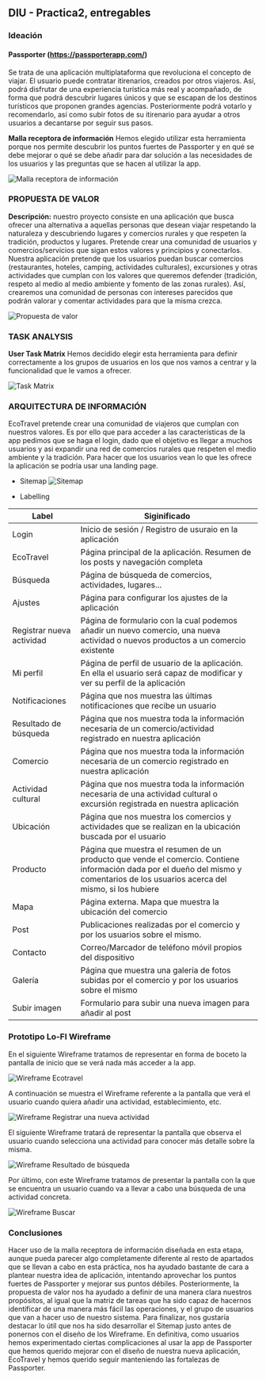 ## DIU - Practica2, entregables

### Ideación 

#### Passporter (https://passporterapp.com/)
Se trata de una aplicación multiplataforma que revoluciona el concepto de viajar. El usuario puede contratar 
itirenarios, creados por otros viajeros. Así, podrá disfrutar de una experiencia turística más real y acompañado,
de forma que podrá descubrir lugares únicos y que se escapan de los destinos turísticos que proponen grandes 
agencias. Posteriormente podrá votarlo y recomendarlo, así como subir fotos de su itirenario para ayudar a otros
usuarios a decantarse por seguir sus pasos.

**Malla receptora de información**
Hemos elegido utilizar esta herramienta porque nos permite descubrir los puntos fuertes 
de Passporter y en qué se debe mejorar o qué se debe añadir para dar solución a las
necesidades de los usuarios y las preguntas que se hacen al utilizar la app.

![Malla receptora de información](Images/MallaReceptora.png)

### PROPUESTA DE VALOR

**Descripción:** nuestro proyecto consiste en una aplicación que busca ofrecer una alternativa a aquellas personas que desean viajar respetando la naturaleza y descubriendo lugares y comercios rurales y que respeten la tradición, productos y lugares. Pretende crear una comunidad de usuarios y comercios/servicios que sigan estos valores y principios y conectarlos.
Nuestra aplicación pretende que los usuarios puedan buscar comercios (restaurantes, hoteles, camping, actividades culturales), excursiones y otras actividades que cumplan con los valores que queremos defender (tradición, respeto al medio al medio ambiente y fomento de las zonas rurales). Así, crearemos una comunidad de personas con intereses parecidos que podrán valorar y comentar actividades para que la misma crezca.

![Propuesta de valor](Images/PropuestaValor.png)

### TASK ANALYSIS

**User Task Matrix** 
Hemos decidido elegir esta herramienta para definir correctamente a los grupos de usuarios en los que nos
vamos a centrar y la funcionalidad que le vamos a ofrecer.

![Task Matrix](Images/TaskMatrix.jpg)

### ARQUITECTURA DE INFORMACIÓN

EcoTravel pretende crear una comunidad de viajeros que cumplan con nuestros valores. Es por ello que para acceder a las características de la app pedimos que se haga el login, dado que el objetivo es llegar a muchos usuarios y asi expandir una red de comercios rurales que respeten el medio ambiente y la tradición. Para hacer que los usuarios vean lo que les ofrece la aplicación se podría usar una landing page. 

* Sitemap 
![Sitemap](Images/Sitemap.png)

* Labelling

| Label | Siginificado |
| -- | -- |
| Login | Inicio de sesión / Registro  de usuraio en la aplicación |
| EcoTravel | Página principal de la aplicación. Resumen de los posts y navegación completa |
| Búsqueda | Página de búsqueda de comercios, actividades, lugares... |
| Ajustes | Página para configurar los ajustes de la aplicación |
| Registrar nueva actividad | Página de formulario con la cual podemos añadir un nuevo comercio, una nueva actividad o nuevos productos a un comercio existente  |
| Mi perfil | Página de perfil de usuario de la aplicación. En ella el usuario será capaz de modificar y ver su perfil de la aplicación|
| Notificaciones | Página que nos muestra las últimas notificaciones que recibe un usuario |
| Resultado de búsqueda | Página que nos muestra toda la información necesaria de un comercio/actividad registrado en nuestra aplicación |
| Comercio | Página que nos muestra toda la información necesaria de un comercio registrado en nuestra aplicación |
| Actividad cultural | Página que nos muestra toda la información necesaria de una actividad cultural o excursión registrada en nuestra aplicación |
| Ubicación | Página que nos muestra los comercios y actividades que se realizan en la ubicación buscada por el usuario  |
| Producto | Página que muestra el resumen de un producto que vende el comercio. Contiene información dada por el dueño del mismo y comentarios de los usuarios acerca del mismo, si los hubiere |
| Mapa | Página externa. Mapa que muestra la ubicación del comercio |
| Post | Publicaciones realizadas por el comercio y por los usuarios sobre el mismo. |
| Contacto | Correo/Marcador de teléfono móvil propios del dispositivo |
| Galería | Página que muestra una galería de fotos subidas por el comercio y por los usuarios sobre el mismo |
| Subir imagen | Formulario para subir una nueva imagen para añadir al post |

### Prototipo Lo-FI Wireframe
En el siguiente Wireframe tratamos de representar en forma de boceto la pantalla de inicio que se verá nada más acceder a la app.

![Wireframe Ecotravel](Images/EcoTravel_HOME.jpg)

A continuación se muestra el Wireframe referente a la pantalla que verá el usuario cuando quiera añadir una actividad, establecimiento, etc.

![Wireframe Registrar una nueva actividad](Images/addLOFI.jpg)

El siguiente Wireframe tratará de representar la pantalla que observa el usuario cuando selecciona una actividad para conocer más detalle sobre la misma.

![Wireframe Resultado de búsqueda](Images/mirarLOFI.jpg)

Por último, con este Wireframe tratamos de presentar la pantalla con la que se encuentra un usuario cuando va a llevar a cabo una búsqueda de una actividad concreta.

![Wireframe Buscar](Images/searchLOFI.jpg)

### Conclusiones  
Hacer uso de la malla receptora de información diseñada en esta etapa, aunque pueda parecer algo completamente diferente al resto de apartados que se llevan a cabo en esta práctica, nos ha ayudado bastante de cara a plantear nuestra idea de aplicación, intentando aprovechar los puntos fuertes de Passporter y mejorar sus puntos débiles. Posteriormente, la propuesta de valor nos ha ayudado a definir de una manera clara nuestros propósitos, al igual que la matriz de tareas que ha sido capaz de hacernos identificar de una manera más fácil las operaciones, y el grupo de usuarios que van a hacer uso de nuestro sistema.
Para finalizar, nos gustaría destacar lo útil que nos ha sido desarrollar el Sitemap justo antes de ponernos con el diseño de los Wireframe.
En definitiva, como usuarios hemos experimentado ciertas complicaciones al usar la app de Passporter que hemos querido mejorar con el diseño de nuestra nueva aplicación, EcoTravel y hemos querido seguir manteniendo las fortalezas de Passporter.
